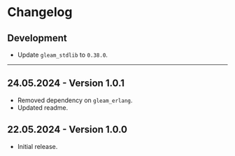 # Changelog

## Development

- Update `gleam_stdlib` to `0.38.0`.

---

## 24.05.2024 - Version 1.0.1

- Removed dependency on `gleam_erlang`.
- Updated readme.

## 22.05.2024 - Version 1.0.0

- Initial release.
